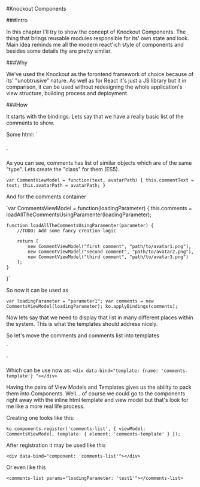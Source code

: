 #Knockout Components

###Intro

In this chapter I'll try to show the concept of Knockout Components. The thing that brings reusable modules responsible for its' own state and look. Main idea reminds me all the modern react'ich style of components and besides some details thy are pretty similar.

###Why

We've used the Knockout as the forontend framework of choice because of its' "unobtrusive" nature. As well as for React it's just a JS library but it in comparison, it can be used without redesigning the whole application's view structure, building process and deployment. 

###How

It starts with the bindings. Lets say that we have a really basic list of the comments to show.

Some html:
`<div class="comments" data-bind="foreach: comments">
	<div class="single-comment">
		<img data-bind="attr: {src: avatarPath}" />
		<span data-bind="text: commentText"></span>
	</div>
</div>

<script>
	(function() {
		ko.applyBindings({
			comments: [
				{commentText: "first comment",
				 avatarPath: "path/to/avatar1.png" },
				{commentText: "second comment",
				 avatarPath: "path/to/avatar2.png" },
				{commentText: "third comment",
				 avatarPath: "path/to/avatar3.png" }]
			});
	}();
</script>`

As you can see, comments has list of similar objects which are of the same "type". Lets create the "class" for them (ES5).

`var CommentViewModel = function(text, avatarPath) {
	this.commentText = text;
	this.avatarPath = avatarPath;
}`

And for the comments container

`var CommentsViewModel = function(loadingParameter) {
	this.comments = loadAllTheCommentsUsingParamenter(loadingParameter);
	
	function loadAllTheCommentsUsingParamenter(parameter) {	
		//TODO: Add some fancy creation logic
		
		return [
			new CommentViewModel("first comment", "path/to/avatar1.png"),
			new CommentViewModel("second comment", "path/to/avatar2.png"),
			new CommentViewModel("third comment", "path/to/avatar3.png")
		];
	}
}`

So now it can be used as

`var loadingParameter = "parameter1";
var comments = new CommentsViewModel(loadingParameter);
ko.applyBindings(comments);`

Now lets say that we need to display that list in many different places within the system. This is what the templates should address nicely.

So let's move the comments and comments list into templates

`<script type="text/html" id="comment-template">
   	<div class="single-comment">
		<img data-bind="attr: {src: avatarPath}" />
		<span data-bind="text: commentText"></span>
	</div>
</script>

<script type="text/html" id="comments-template">
    <div class="comments" data-bind="template: {name: 'comment-template', foreach: comments} "></div>
</script>`

Which can be use now as:
`<div data-bind="template: {name: 'comments-template'} "></div>`

Having the pairs of View Models and Templates gives us the ability to pack them into Components. Well... of course we could go to the components right away with the inline html template and view model but that's look for me like a more real life process. 

Creating one looks like this:

`ko.components.register('comments-list', { viewModel: CommentsViewModel, template: { element: 'comments-template' } });`

After registration it may be used like this

`<div data-bind="component: 'comments-list'"></div>`

Or even like this

`<comments-list params="loadingParameter: 'test1'"></comments-list>`
